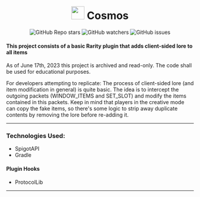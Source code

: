 <h1 align="center"><img height="35" src="https://emoji.gg/assets/emoji/7333-parrotdance.gif"> Cosmos</h1>
<div align="center">

![GitHub Repo stars](https://img.shields.io/github/stars/IllusionTheDev/ItemRarity?style=for-the-badge) 
![GitHub watchers](https://img.shields.io/github/watchers/IllusionTheDev/ItemRarity?style=for-the-badge) 
![GitHub issues](https://img.shields.io/github/issues/IllusionTheDev/ItemRarity?style=for-the-badge)

</div>

#### This project consists of a basic Rarity plugin that adds client-sided lore to all items

As of June 17th, 2023 this project is archived and read-only. The code shall be used for educational purposes.

For developers attempting to replicate:
The process of client-sided lore (and item modification in general) is quite basic. The idea is to intercept the outgoing packets (WINDOW_ITEMS and SET_SLOT) and modify the items contained in this packets. 
Keep in mind that players in the creative mode can copy the fake items, so there's some logic to strip away duplicate contents by removing the lore before re-adding it.

------------

### Technologies Used:
- SpigotAPI
- Gradle

#### Plugin Hooks
- ProtocolLib

------------

